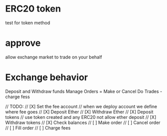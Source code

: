 # ERC20 token 
test for token method 
# approve

allow exchange market to trade on your behalf
# Exchange behavior

Deposit and Withdraw funds
Manage Orders = Make or Cancel
Do Trades - charge fess

// TODO:
// [X] Set the fee account // when we deploy account we define where fee goes
// [X] Deposit Ether
// [X] Withdraw Ether
// [X] Deposit tokens // use token created and any ERC20 not allow ether deposit
// [X] Withdraw tokens
// [X] Check balances
// [ ] Make order
// [ ] Cancel order
// [ ] Fill order
// [ ] Charge fees